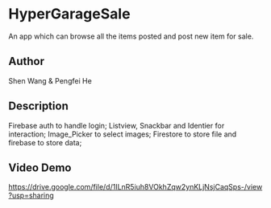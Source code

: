 
# HyperGarageSale

An app which can browse all the items posted and post new item for sale.

## Author

Shen Wang & Pengfei He

## Description

Firebase auth to handle login; 
Listview, Snackbar and Identier for interaction;
Image_Picker to select images;
Firestore to store file and firebase to store data;

## Video Demo

https://drive.google.com/file/d/1ILnR5iuh8VOkhZqw2ynKLjNsjCaqSps-/view?usp=sharing


